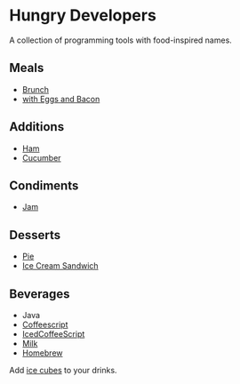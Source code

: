 Hungry Developers
=================

A collection of programming tools with food-inspired names.

Meals
---

* [Brunch](http://brunch.io/)
 * [with Eggs and Bacon](https://github.com/nezoomie/brunch-eggs-and-bacon)

Additions
---

* [Ham](https://github.com/radiosilence/Ham)
* [Cucumber](http://cukes.info/)

Condiments
---

* [Jam](http://groundcomputing.co.uk/code/jam)

Desserts
---

* [Pie](http://css3pie.com/)
* [Ice Cream Sandwich](http://source.android.com/source/downloading.html)

Beverages
---

* Java
* [Coffeescript](http://coffeescript.org/)
* [IcedCoffeeScript](http://maxtaco.github.com/coffee-script/)
* [Milk](http://pvande.net/Milk/)
* [Homebrew](http://mxcl.github.com/homebrew/)

Add [ice cubes](http://seejohnrun.github.com/ice_cube/) to your drinks.